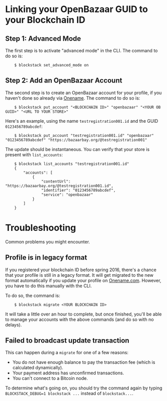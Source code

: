 # Linking your OpenBazaar GUID to your Blockchain ID

## Step 1:  Advanced Mode

The first step is to activate "advanced mode" in the CLI.  The command to do so is:

```
    $ blockstack set_advanced_mode on
```

## Step 2:  Add an OpenBazaar Account

The second step is to create an OpenBazaar account for your profile, if you haven't done so already via [Onename](https://onename.com).  The command to do so is:

```
    $ blockstack put_account "<BLOCKCHAIN ID>" "openbazaar" "<YOUR OB GUID>" "<URL TO YOUR STORE>"
```

Here's an example, using the name `testregistration001.id` and the GUID `0123456789abcdef`:

```
    $ blockstack put_account "testregistration001.id" "openbazaar" "0123456789abcdef" "https://bazaarbay.org/@testregistration001"
```

The update should be instantaneous.  You can verify that your store is present with `list_accounts`:

```
    $ blockstack list_accounts "testregistration001.id"
    {
        "accounts": [
            {
                "contentUrl": "https://bazaarbay.org/@testregistration001.id", 
                "identifier": "0123456789abcdef", 
                "service": "openbazaar"
            }
        ]
    }
````

# Troubleshooting

Common problems you might encounter.

## Profile is in legacy format

If you registered your blockchain ID before spring 2016, there's a chance that your profile is still in a legacy format.  It will get migrated to the new format automatically if you update your profile on [Onename.com](https://onename.com).  However, you have to do this manually with the CLI.

To do so, the command is:
```
    $ blockstack migrate <YOUR BLOCKCHAIN ID>
```

It will take a little over an hour to complete, but once finished, you'll be able to manage your accounts with the above commands (and do so with no delays).

## Failed to broadcast update transaction

This can happen during a `migrate` for one of a few reasons:
* You do not have enough balance to pay the transaction fee (which is calculated dynamically).
* Your payment address has unconfirmed transactions.
* You can't connect to a Bitcoin node.

To determine what's going on, you should try the command again by typing `BLOCKSTACK_DEBUG=1 blockstack ...` instead of `blockstack...`.
